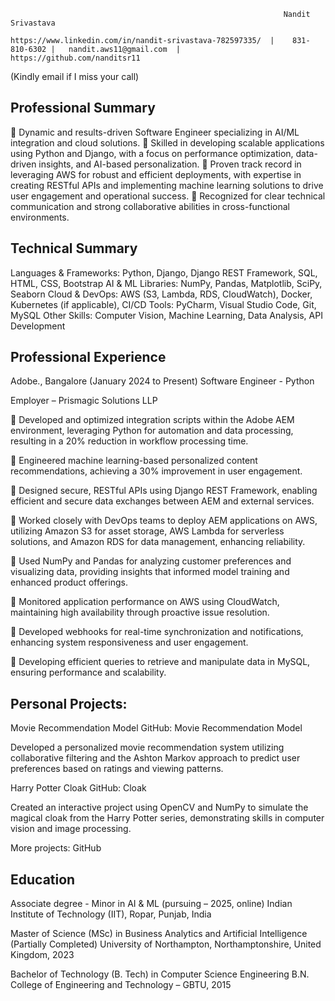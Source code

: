                                                                  Nandit Srivastava

 	https://www.linkedin.com/in/nandit-srivastava-782597335/  |    831-810-6302 |   nandit.aws11@gmail.com  |    https://github.com/nanditsr11
(Kindly email if I miss your call)

## Professional Summary

	Dynamic and results-driven Software Engineer specializing in AI/ML integration and cloud solutions. 
	Skilled in developing scalable applications using Python and Django, with a focus on performance optimization, data-driven insights, and AI-based personalization. 
	Proven track record in leveraging AWS for robust and efficient deployments, with expertise in creating RESTful APIs and implementing machine learning solutions to drive user engagement and operational success. 
	Recognized for clear technical communication and strong collaborative abilities in cross-functional environments.

## Technical Summary

Languages & Frameworks: Python, Django, Django REST Framework, SQL, HTML, CSS, Bootstrap
AI & ML Libraries: NumPy, Pandas, Matplotlib, SciPy, Seaborn
Cloud & DevOps: AWS (S3, Lambda, RDS, CloudWatch), Docker, Kubernetes (if applicable), CI/CD
Tools: PyCharm, Visual Studio Code, Git, MySQL
Other Skills: Computer Vision, Machine Learning, Data Analysis, API Development

## Professional Experience

Adobe., Bangalore (January 2024 to Present)
Software Engineer - Python

Employer – Prismagic Solutions LLP

	Developed and optimized integration scripts within the Adobe AEM environment, leveraging Python for automation and data processing, resulting in a 20% reduction in workflow processing time.

	Engineered machine learning-based personalized content recommendations, achieving a 30% improvement in user engagement.

	Designed secure, RESTful APIs using Django REST Framework, enabling efficient and secure data exchanges between AEM and external services.

	Worked closely with DevOps teams to deploy AEM applications on AWS, utilizing Amazon S3 for asset storage, AWS Lambda for serverless solutions, and Amazon RDS for data management, enhancing reliability.

	Used NumPy and Pandas for analyzing customer preferences and visualizing data, providing insights that informed model training and enhanced product offerings.

	Monitored application performance on AWS using CloudWatch, maintaining high availability through proactive issue resolution.

	Developed webhooks for real-time synchronization and notifications, enhancing system responsiveness and user engagement.

	Developing efficient queries to retrieve and manipulate data in MySQL, ensuring performance and scalability. 


## Personal Projects:

Movie Recommendation Model
GitHub: Movie Recommendation Model

Developed a personalized movie recommendation system utilizing collaborative filtering and the Ashton Markov approach to predict user preferences based on ratings and viewing patterns.


Harry Potter Cloak
GitHub: Cloak

Created an interactive project using OpenCV and NumPy to simulate the magical cloak from the Harry Potter series, demonstrating skills in computer vision and image processing.

More projects: GitHub 

## Education

Associate degree - Minor in AI & ML (pursuing – 2025, online) 
Indian Institute of Technology (IIT), Ropar, Punjab, India

Master of Science (MSc) in Business Analytics and Artificial Intelligence (Partially Completed)
University of Northampton, Northamptonshire, United Kingdom, 2023 

Bachelor of Technology (B. Tech) in Computer Science Engineering
B.N. College of Engineering and Technology – GBTU, 2015
 


